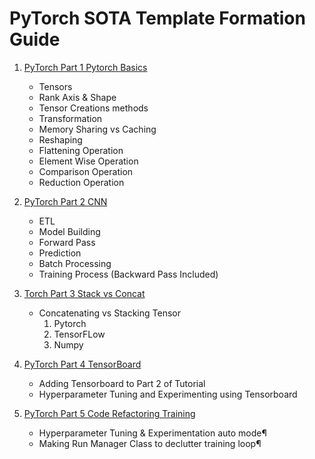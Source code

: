 # PyTorch SOTA Template Formation Guide

1. [PyTorch Part 1 Pytorch Basics](https://github.com/sagarrathi/PytorchTutorial/blob/master/PyTorch%20Part%201%20Pytorch%20Basics.ipynb)

	- Tensors
	- Rank Axis & Shape
	- Tensor Creations methods
	- Transformation
	- Memory Sharing vs Caching
	- Reshaping
	- Flattening Operation
	- Element Wise Operation
	- Comparison Operation
	- Reduction Operation

2. [PyTorch Part 2 CNN](https://github.com/sagarrathi/PytorchTutorial/blob/master/PyTorch%20Part%202%20CNN.ipynb)
	- ETL
	- Model Building
	- Forward Pass
	- Prediction
	- Batch Processing
	- Training Process (Backward Pass Included)

3. [Torch Part 3 Stack vs Concat](https://github.com/sagarrathi/PytorchTutorial/blob/master/PyTorch%20Part%203%20Stack%20vs%20Concat.ipynb)

	- Concatenating vs Stacking Tensor
		1.  Pytorch
		2. TensorFLow
		3. Numpy

4. [PyTorch Part 4 TensorBoard](https://github.com/sagarrathi/PytorchTutorial/blob/master/PyTorch%20Part%204%20TensorBoard.ipynb)

	- Adding Tensorboard to Part 2 of Tutorial
	- Hyperparameter Tuning and Experimenting using Tensorboard

5. [PyTorch Part 5 Code Refactoring Training](https://github.com/sagarrathi/PytorchTutorial/blob/master/PyTorch%20Part%205%20Code%20Refactoring%20Training.ipynb)
	- Hyperparameter Tuning & Experimentation auto mode¶
	- Making Run Manager Class to declutter training loop¶


